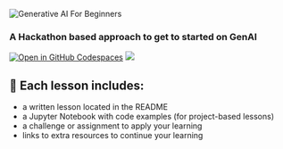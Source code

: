 
![Generative AI For Beginners](./images/repository-thumbnail.png?WT.mc_id=academic-105485-koreyst)

### A Hackathon based approach to get to started on GenAI


[![Open in GitHub Codespaces](https://img.shields.io/static/v1?style=for-the-badge&label=GitHub+Codespaces&message=Open&color=lightgrey&logo=github)](https://codespaces.new/microsoft/generative-ai-for-beginners?WT.mc_id=academic-105485-koreyst)
[![](https://dcbadge.vercel.app/api/server/ByRwuEEgH4)](https://aka.ms/genai-discord?WT.mc_id=academic-105485-koreyst)


## 📂 Each lesson includes:

- a written lesson located in the README 
- a Jupyter Notebook with code examples (for project-based lessons) 
- a challenge or assignment to apply your learning 
- links to extra resources to continue your learning

